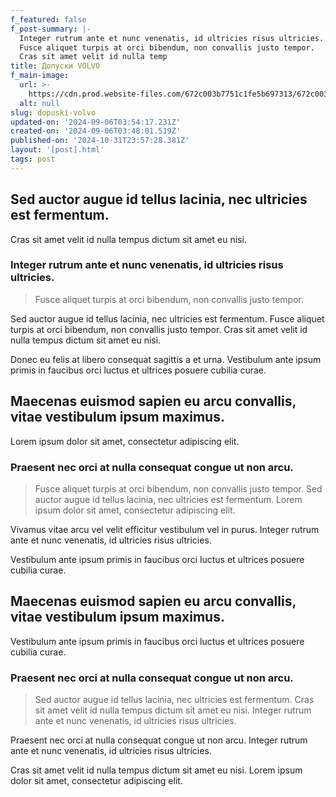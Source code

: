 ```yaml
---
f_featured: false
f_post-summary: |-
  Integer rutrum ante et nunc venenatis, id ultricies risus ultricies.
  Fusce aliquet turpis at orci bibendum, non convallis justo tempor.
  Cras sit amet velit id nulla temp
title: Допуски VOLVO
f_main-image:
  url: >-
    https://cdn.prod.website-files.com/672c003b7751c1fe5b697313/672c003b7751c1fe5b6974bd_post-6.jpg
  alt: null
slug: dopuski-volvo
updated-on: '2024-09-06T03:54:17.231Z'
created-on: '2024-09-06T03:48:01.519Z'
published-on: '2024-10-31T23:57:28.381Z'
layout: '[post].html'
tags: post
---
```


Sed auctor augue id tellus lacinia, nec ultricies est fermentum.
----------------------------------------------------------------

Cras sit amet velit id nulla tempus dictum sit amet eu nisi.

### Integer rutrum ante et nunc venenatis, id ultricies risus ultricies.

> Fusce aliquet turpis at orci bibendum, non convallis justo tempor.

Sed auctor augue id tellus lacinia, nec ultricies est fermentum. Fusce aliquet turpis at orci bibendum, non convallis justo tempor. Cras sit amet velit id nulla tempus dictum sit amet eu nisi.

Donec eu felis at libero consequat sagittis a et urna. Vestibulum ante ipsum primis in faucibus orci luctus et ultrices posuere cubilia curae.

Maecenas euismod sapien eu arcu convallis, vitae vestibulum ipsum maximus.
--------------------------------------------------------------------------

Lorem ipsum dolor sit amet, consectetur adipiscing elit.

### Praesent nec orci at nulla consequat congue ut non arcu.

> Fusce aliquet turpis at orci bibendum, non convallis justo tempor. Sed auctor augue id tellus lacinia, nec ultricies est fermentum. Lorem ipsum dolor sit amet, consectetur adipiscing elit.

Vivamus vitae arcu vel velit efficitur vestibulum vel in purus. Integer rutrum ante et nunc venenatis, id ultricies risus ultricies.

Vestibulum ante ipsum primis in faucibus orci luctus et ultrices posuere cubilia curae.

Maecenas euismod sapien eu arcu convallis, vitae vestibulum ipsum maximus.
--------------------------------------------------------------------------

Vestibulum ante ipsum primis in faucibus orci luctus et ultrices posuere cubilia curae.

### Praesent nec orci at nulla consequat congue ut non arcu.

> Sed auctor augue id tellus lacinia, nec ultricies est fermentum. Cras sit amet velit id nulla tempus dictum sit amet eu nisi. Integer rutrum ante et nunc venenatis, id ultricies risus ultricies.

Praesent nec orci at nulla consequat congue ut non arcu. Integer rutrum ante et nunc venenatis, id ultricies risus ultricies.

Cras sit amet velit id nulla tempus dictum sit amet eu nisi. Lorem ipsum dolor sit amet, consectetur adipiscing elit.
